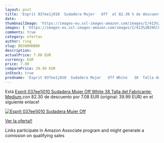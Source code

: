 ```yaml
---
layout: post
title: 'Esprit 037ee1j010  Sudadera Mujer   Off  al 82.30 % de descuento'
date: 
thumbnailImage: 'https://images-eu.ssl-images-amazon.com/images/I/413%2B34Gl6NL._SL200_.jpg'
images: [ 'https://images-eu.ssl-images-amazon.com/images/I/413%2B34Gl6NL._SL200_.jpg' ]
comments: true
category: ofertas
author: ring
slug: B01N9HKB0K
description:
actualPrice: 7.08 EUR
currency: EUR
price: 7.08
comparePrice: 39.99 EUR
inStock: true
prodname: 'Esprit 037ee1j010  Sudadera Mujer   Off White   38  Talla del Fabricante: Medium '
---
```


Está [Esprit 037ee1j010  Sudadera Mujer   Off White   38  Talla del Fabricante: Medium ](https://www.amazon.es/dp/B01N9HKB0K/?tag=tolees-21) con 82.30 de descuento por 7.08 EUR (original: 39.99 EUR) en el siguiente enlace!

[![Esprit 037ee1j010  Sudadera Mujer   Off ](https://images-eu.ssl-images-amazon.com/images/I/413%2B34Gl6NL._SL200_.jpg)](https://www.amazon.es/dp/B01N9HKB0K/?tag=tolees-21)

[Ver la oferta!!](https://www.amazon.es/dp/B01N9HKB0K/?tag=tolees-21)

Links participate in Amazon Associate program and might generate a comission on qualifying sales


